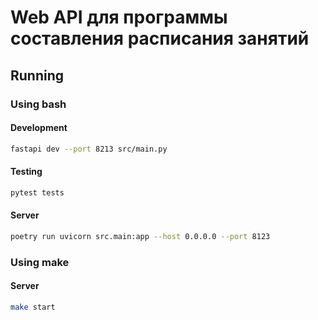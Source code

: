 # Web API для программы составления расписания занятий

## Running

### Using bash

#### Development
```bash
fastapi dev --port 8213 src/main.py
```
#### Testing
```bash
pytest tests
```
#### Server
```bash
poetry run uvicorn src.main:app --host 0.0.0.0 --port 8123
```
### Using make

#### Server
```bash
make start
```
